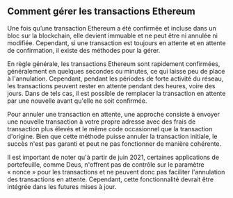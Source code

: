 ## Comment gérer les transactions Ethereum

Une fois qu’une transaction Ethereum a été confirmée et incluse dans un bloc sur la blockchain, elle devient immuable et ne peut être ni annulée ni modifiée. Cependant, si une transaction est toujours en attente et en attente de confirmation, il existe des méthodes pour la gérer.

En règle générale, les transactions Ethereum sont rapidement confirmées, généralement en quelques secondes ou minutes, ce qui laisse peu de place à l'annulation. Cependant, pendant les périodes de forte activité du réseau, les transactions peuvent rester en attente pendant des heures, voire des jours. Dans de tels cas, il est possible de remplacer la transaction en attente par une nouvelle avant qu'elle ne soit confirmée.

Pour annuler une transaction en attente, une approche consiste à envoyer une nouvelle transaction à votre propre adresse avec des frais de transaction plus élevés et le même code occasionnel que la transaction d'origine. Bien que cette méthode puisse annuler la transaction initiale, le succès n'est pas garanti et peut ne pas fonctionner de manière cohérente.

Il est important de noter qu'à partir de juin 2021, certaines applications de portefeuille, comme Deus, n'offrent pas de contrôle sur le paramètre « nonce » pour les transactions et ne peuvent donc pas faciliter l'annulation des transactions en attente. Cependant, cette fonctionnalité devrait être intégrée dans les futures mises à jour.